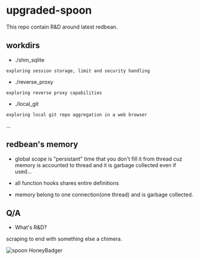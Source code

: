 # upgraded-spoon
This repo contain R&amp;D around latest redbean.

## workdirs

- ./shm_sqlite

```exploring session storage, limit and security handling```

- ./reverse_proxy

```exploring reverse proxy capabilities```

- ./local_git

```exploring local git repo aggregation in a web browser```

...

## redbean's memory

- global scope is "persistant" time that you don't fill it from thread cuz memory is accounted to thread and it is garbage collected even if used...

- all function hooks shares entire definitions

- memory belong to one connection(one thread) and is garbage collected.

## Q/A

- What's R&amp;D?

scraping to end with something else a chimera.

![spoon HoneyBadger](./rzh-ts.asc.png)

